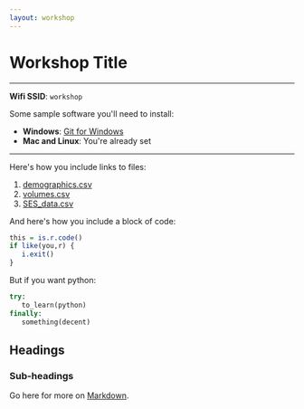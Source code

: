 ```yaml
---
layout: workshop
---
```


# Workshop Title

--------

**Wifi SSID**: `workshop`

Some sample software you'll need to install:

- **Windows**: [Git for Windows](https://git-for-windows.github.io/)
- **Mac and Linux**: You're already set

---------

Here's how you include links to files:

1. [demographics.csv](/workshops/data/demographics.csv)
2. [volumes.csv](/workshops/data/volumes.csv)
3. [SES_data.csv](www.hamclubs.info/lists/SES_data.csv)

And here's how you include a block of code: 

```r
this = is.r.code()
if like(you,r) {
   i.exit()
}
```

But if you want python: 

```python
try: 
   to_learn(python)
finally: 
   something(decent)
```

## Headings
### Sub-headings

Go here for more on [Markdown](https://help.github.com/articles/github-flavored-markdown/).
